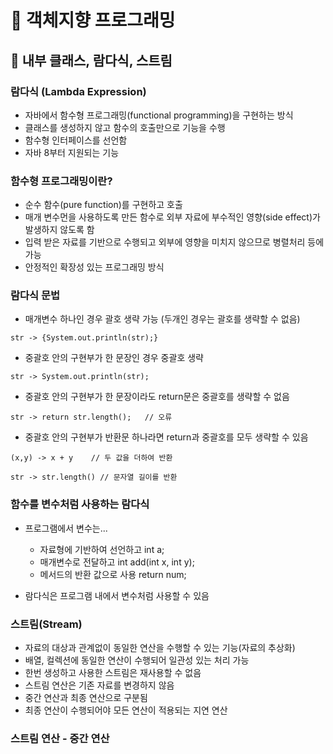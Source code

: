 # :book: 객체지향 프로그래밍

## :pushpin: 내부 클래스, 람다식, 스트림

### 람다식 (Lambda Expression)

- 자바에서 함수형 프로그래밍(functional programming)을 구현하는 방식
- 클래스를 생성하지 않고 함수의 호출만으로 기능을 수행
- 함수형 인터페이스를 선언함
- 자바 8부터 지원되는 기능 


### 함수형 프로그래밍이란?

- 순수 함수(pure function)를 구현하고 호출
- 매개 변수먼을 사용하도록 만든 함수로 외부 자료에 부수적인 영향(side effect)가 발생하지 않도록 함
- 입력 받은 자료를 기반으로 수행되고 외부에 영향을 미치지 않으므로 병렬처리 등에 가능 
- 안정적인 확장성 있는 프로그래밍 방식


### 람다식 문법

- 매개변수 하나인 경우 괄호 생략 가능 (두개인 경우는 괄호를 생략할 수 없음)

````
str -> {System.out.println(str);}
````

- 중괄호 안의 구현부가 한 문장인 경우 중괄호 생략

```
str -> System.out.println(str);
```

- 중괄호 안의 구현부가 한 문장이라도 return문은 중괄호를 생략할 수 없음

```
str -> return str.length();   // 오류
```

- 중괄호 안의 구현부가 반환문 하나라면 return과 중괄호를 모두 생략할 수 있음

````
(x,y) -> x + y    // 두 값을 더하여 반환
````

```
str -> str.length() // 문자열 길이를 반환 
```


### 함수를 변수처럼 사용하는 람다식

- 프로그램에서 변수는...
    - 자료형에 기반하여 선언하고 int a;
    - 매개변수로 전달하고 int add(int x, int y);
    - 메서드의 반환 값으로 사용 return num;
    
- 람다식은 프로그램 내에서 변수처럼 사용할 수 있음 



### 스트림(Stream)

- 자료의 대상과 관계없이 동일한 연산을 수행할 수 있는 기능(자료의 추상화)
- 배열, 컬렉션에 동일한 연산이 수행되어 일관성 있는 처리 가능
- 한번 생성하고 사용한 스트림은 재사용할 수 없음
- 스트림 연산은 기존 자료를 변경하지 않음
- 중간 연산과 최종 연산으로 구분됨
- 최종 연산이 수행되어야 모든 연산이 적용되는 지연 연산 


### 스트림 연산 - 중간 연산